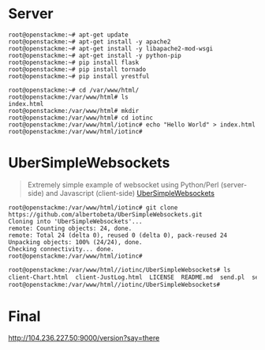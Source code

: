 # Server

```
root@openstackme:~# apt-get update
root@openstackme:~# apt-get install -y apache2
root@openstackme:~# apt-get install -y libapache2-mod-wsgi
root@openstackme:~# apt-get install -y python-pip
root@openstackme:~# pip install flask
root@openstackme:~# pip install tornado
root@openstackme:~# pip install yrestful
```

```
root@openstackme:~# cd /var/www/html/
root@openstackme:/var/www/html# ls
index.html
root@openstackme:/var/www/html# mkdir 
root@openstackme:/var/www/html# cd iotinc
root@openstackme:/var/www/html/iotinc# echo "Hello World" > index.html
root@openstackme:/var/www/html/iotinc# 
```

# UberSimpleWebsockets

> Extremely simple example of websocket using Python/Perl (server-side) and Javascript (client-side) [UberSimpleWebsockets](https://github.com/albertobeta/UberSimpleWebsockets)

```
root@openstackme:/var/www/html/iotinc# git clone https://github.com/albertobeta/UberSimpleWebsockets.git
Cloning into 'UberSimpleWebsockets'...
remote: Counting objects: 24, done.
remote: Total 24 (delta 0), reused 0 (delta 0), pack-reused 24
Unpacking objects: 100% (24/24), done.
Checking connectivity... done.
root@openstackme:/var/www/html/iotinc# 
```

```sh
root@openstackme:/var/www/html//iotinc/UberSimpleWebsockets# ls
client-Chart.html  client-JustLog.html  LICENSE  README.md  send.pl  send.py
root@openstackme:/var/www/html//iotinc/UberSimpleWebsockets# 
```

# Final


http://104.236.227.50:9000/version?say=there